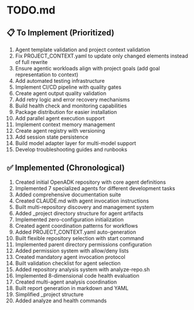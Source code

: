 # TODO.md

## 📋 To Implement (Prioritized)

1. Agent template validation and project context validation
2. Fix PROJECT_CONTEXT.yaml to update only changed elements instead of full rewrite
3. Ensure agentic workloads align with project goals (add goal representation to context)
4. Add automated testing infrastructure
5. Implement CI/CD pipeline with quality gates
6. Create agent output quality validation
7. Add retry logic and error recovery mechanisms
8. Build health check and monitoring capabilities
9. Package distribution for easier installation
10. Add parallel agent execution support
11. Implement context memory management
12. Create agent registry with versioning
13. Add session state persistence
14. Build model adapter layer for multi-model support
15. Develop troubleshooting guides and runbooks

## ✅ Implemented (Chronological)

1. Created initial OpenADK repository with core agent definitions
2. Implemented 7 specialized agents for different development tasks
3. Added comprehensive documentation suite
4. Created CLAUDE.md with agent invocation instructions
5. Built multi-repository discovery and management system
6. Added _project directory structure for agent artifacts
7. Implemented zero-configuration initialization
8. Created agent coordination patterns for workflows
9. Added PROJECT_CONTEXT.yaml auto-generation
10. Built flexible repository selection with start command
11. Implemented parent directory permissions configuration
12. Added permission system with allow/deny lists
13. Created mandatory agent invocation protocol
14. Built validation checklist for agent selection
15. Added repository analysis system with analyze-repo.sh
16. Implemented 8-dimensional code health evaluation
17. Created multi-agent analysis coordination
18. Built report generation in markdown and YAML
19. Simplified _project structure
20. Added analyze and health commands